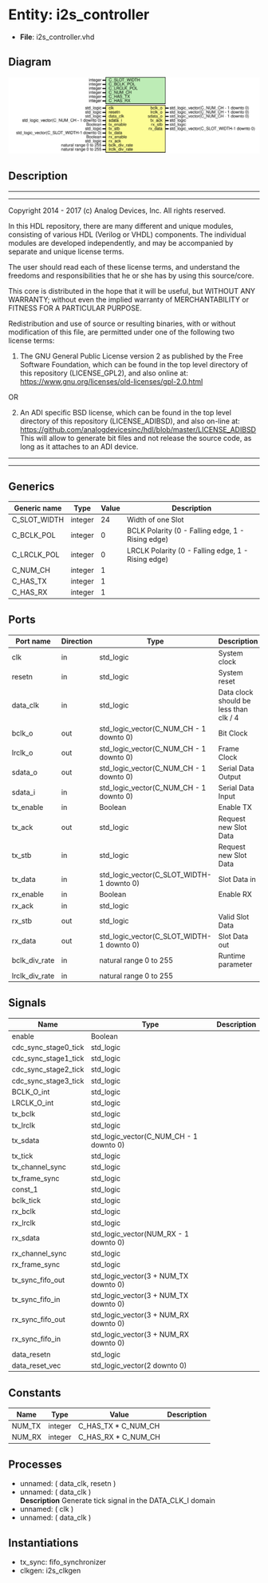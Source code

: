 # Entity: i2s_controller

- **File**: i2s_controller.vhd
## Diagram

![Diagram](i2s_controller.svg "Diagram")
## Description

 ***************************************************************************
 ***************************************************************************
 Copyright 2014 - 2017 (c) Analog Devices, Inc. All rights reserved.

 In this HDL repository, there are many different and unique modules, consisting
 of various HDL (Verilog or VHDL) components. The individual modules are
 developed independently, and may be accompanied by separate and unique license
 terms.

 The user should read each of these license terms, and understand the
 freedoms and responsibilities that he or she has by using this source/core.

 This core is distributed in the hope that it will be useful, but WITHOUT ANY
 WARRANTY; without even the implied warranty of MERCHANTABILITY or FITNESS FOR
 A PARTICULAR PURPOSE.

 Redistribution and use of source or resulting binaries, with or without modification
 of this file, are permitted under one of the following two license terms:

   1. The GNU General Public License version 2 as published by the
      Free Software Foundation, which can be found in the top level directory
      of this repository (LICENSE_GPL2), and also online at:
      <https://www.gnu.org/licenses/old-licenses/gpl-2.0.html>

 OR

   2. An ADI specific BSD license, which can be found in the top level directory
      of this repository (LICENSE_ADIBSD), and also on-line at:
      https://github.com/analogdevicesinc/hdl/blob/master/LICENSE_ADIBSD
      This will allow to generate bit files and not release the source code,
      as long as it attaches to an ADI device.

 ***************************************************************************
 ***************************************************************************
## Generics

| Generic name | Type    | Value | Description                                         |
| ------------ | ------- | ----- | --------------------------------------------------- |
| C_SLOT_WIDTH | integer | 24    |  Width of one Slot                                  |
| C_BCLK_POL   | integer | 0     |  BCLK Polarity (0 - Falling edge, 1 - Rising edge)  |
| C_LRCLK_POL  | integer | 0     |  LRCLK Polarity (0 - Falling edge, 1 - Rising edge) |
| C_NUM_CH     | integer | 1     |                                                     |
| C_HAS_TX     | integer | 1     |                                                     |
| C_HAS_RX     | integer | 1     |                                                     |
## Ports

| Port name      | Direction | Type                                      | Description                             |
| -------------- | --------- | ----------------------------------------- | --------------------------------------- |
| clk            | in        | std_logic                                 |  System clock                           |
| resetn         | in        | std_logic                                 |  System reset                           |
| data_clk       | in        | std_logic                                 |  Data clock should be less than clk / 4 |
| bclk_o         | out       | std_logic_vector(C_NUM_CH - 1 downto 0)   |  Bit Clock                              |
| lrclk_o        | out       | std_logic_vector(C_NUM_CH - 1 downto 0)   |  Frame Clock                            |
| sdata_o        | out       | std_logic_vector(C_NUM_CH - 1 downto 0)   |  Serial Data Output                     |
| sdata_i        | in        | std_logic_vector(C_NUM_CH - 1 downto 0)   |  Serial Data Input                      |
| tx_enable      | in        | Boolean                                   |  Enable TX                              |
| tx_ack         | out       | std_logic                                 |  Request new Slot Data                  |
| tx_stb         | in        | std_logic                                 |  Request new Slot Data                  |
| tx_data        | in        | std_logic_vector(C_SLOT_WIDTH-1 downto 0) |  Slot Data in                           |
| rx_enable      | in        | Boolean                                   |  Enable RX                              |
| rx_ack         | in        | std_logic                                 |                                         |
| rx_stb         | out       | std_logic                                 |  Valid Slot Data                        |
| rx_data        | out       | std_logic_vector(C_SLOT_WIDTH-1 downto 0) |  Slot Data out                          |
| bclk_div_rate  | in        | natural range 0 to 255                    | Runtime parameter                       |
| lrclk_div_rate | in        | natural range 0 to 255                    |                                         |
## Signals

| Name                 | Type                                    | Description |
| -------------------- | --------------------------------------- | ----------- |
| enable               | Boolean                                 |             |
| cdc_sync_stage0_tick | std_logic                               |             |
| cdc_sync_stage1_tick | std_logic                               |             |
| cdc_sync_stage2_tick | std_logic                               |             |
| cdc_sync_stage3_tick | std_logic                               |             |
| BCLK_O_int           | std_logic                               |             |
| LRCLK_O_int          | std_logic                               |             |
| tx_bclk              | std_logic                               |             |
| tx_lrclk             | std_logic                               |             |
| tx_sdata             | std_logic_vector(C_NUM_CH - 1 downto 0) |             |
| tx_tick              | std_logic                               |             |
| tx_channel_sync      | std_logic                               |             |
| tx_frame_sync        | std_logic                               |             |
| const_1              | std_logic                               |             |
| bclk_tick            | std_logic                               |             |
| rx_bclk              | std_logic                               |             |
| rx_lrclk             | std_logic                               |             |
| rx_sdata             | std_logic_vector(NUM_RX - 1 downto 0)   |             |
| rx_channel_sync      | std_logic                               |             |
| rx_frame_sync        | std_logic                               |             |
| tx_sync_fifo_out     | std_logic_vector(3 + NUM_TX downto 0)   |             |
| tx_sync_fifo_in      | std_logic_vector(3 + NUM_TX downto 0)   |             |
| rx_sync_fifo_out     | std_logic_vector(3 + NUM_RX downto 0)   |             |
| rx_sync_fifo_in      | std_logic_vector(3 + NUM_RX downto 0)   |             |
| data_resetn          | std_logic                               |             |
| data_reset_vec       | std_logic_vector(2 downto 0)            |             |
## Constants

| Name   | Type    | Value                | Description |
| ------ | ------- | -------------------- | ----------- |
| NUM_TX | integer |  C_HAS_TX * C_NUM_CH |             |
| NUM_RX | integer |  C_HAS_RX * C_NUM_CH |             |
## Processes
- unnamed: ( data_clk, resetn )
- unnamed: ( data_clk )
</br>**Description**
 Generate tick signal in the DATA_CLK_I domain 
- unnamed: ( clk )
- unnamed: ( data_clk )
## Instantiations

- tx_sync: fifo_synchronizer
- clkgen: i2s_clkgen
